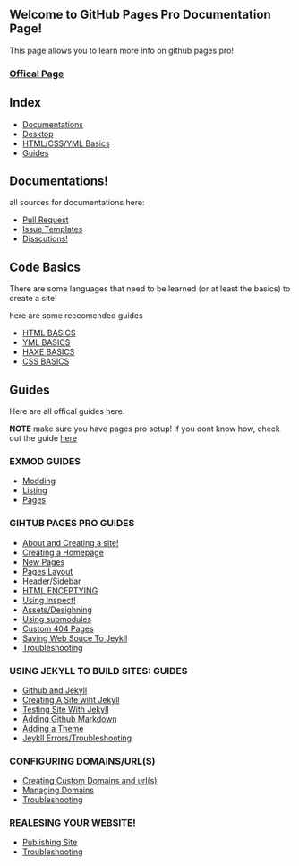 ## Welcome to GitHub Pages Pro Documentation Page!

This page allows you to learn more info on github pages pro!

### [Offical Page](https://kadedevteam.github.io/GithubPagesPro/)

## Index
- [Documentations](#documentations)
- [Desktop]()
- [HTML/CSS/YML Basics](#code-basics)
- [Guides](#guides)


## Documentations!
all sources for documentations here:
- [Pull Request](https://github.com/kadedevteam/Github-Pages-Pro/pulls)
- [Issue Templates](https://github.com/kadedevteam/Github-Pages-Pro/issues)
- [Disscutions!](https://github.com/kadedevteam/Github-Pages-Pro/discussions)

## Code Basics
There are some languages that need to be learned (or at least the basics) to create a site!

here are some reccomended guides

- [HTML BASICS](http://www.simplehtmlguide.com/basics.php#:~:text=%20HTML%20Basics%20%201%20Headings.%20Use%20headings,your%20holiday%20photos%20or%20other%20images...%20More%20)
- [YML BASICS](https://www.tutorialspoint.com/yaml/yaml_basics.htm)
- [HAXE BASICS](https://haxe.org/documentation/introduction/)
- [CSS BASICS](https://www.w3schools.com/Css/css_intro.asp)


## Guides
Here are all offical guides here:

**NOTE** make sure you have pages pro setup! if you dont know how, check out the guide [here](https://kadedevteam.github.io/GithubPagesPro/SettingUpPagesPro)

### EXMOD GUIDES
- [Modding](https://kadedevteam.github.io/Pages-ExMod/)
- [Listing](https://kadedevteam.github.io/Pages-ExMod/)
- [Pages](https://kadedevteam.github.io/Pages-ExMod/)

### GIHTUB PAGES PRO GUIDES
- [About and Creating a site!](https://kadedevteam.github.io/Pages-Guides/creating-site)
- [Creating a Homepage](https://kadedevteam.github.io/Pages-Guides/creating-homepage)
- [New Pages](https://kadedevteam.github.io/Pages-Guides/new-pages)
- [Pages Layout](https://kadedevteam.github.io/Pages-Guides/layout)
- [Header/Sidebar](https://kadedevteam.github.io/Pages-Guides/header)
- [HTML ENCEPTYING](https://kadedevteam.github.io/Pages-Guides/html)
- [Using Inspect!](https://kadedevteam.github.io/Pages-Guides/inspect)
- [Assets/Desighning](https://kadedevteam.github.io/Pages-Guides/assets)
- [Using submodules](https://kadedevteam.github.io/Pages-Guides/sub-modules)
- [Custom 404 Pages](https://kadedevteam.github.io/Pages-Guides/404-pages)
- [Saving Web Souce To Jeykll ](https://kadedevteam.github.io/Pages-Guides/saving-source)
- [Troubleshooting](https://kadedevteam.github.io/Pages-Guides/troubleshooting)

### USING JEKYLL TO BUILD SITES: GUIDES
- [Github and Jekyll](https://kadedevteam.github.io/Pages-Jeykll/github-and-jeykll)
- [Creating A Site wiht Jekyll](https://kadedevteam.github.io/Pages-Jeykll/creating-site-with-jeykll)
- [Testing Site With Jekyll](https://kadedevteam.github.io/Pages-Jeykll/testing-site)
- [Adding Github Markdown](https://kadedevteam.github.io/Pages-Jeykll/adding-gh-markdown)
- [Adding a Theme](https://kadedevteam.github.io/Pages-Jeykll/adding-a-theme)
- [Jeykll Errors/Troubleshooting](https://kadedevteam.github.io/Pages-Jeykll/errors-trouble)


### CONFIGURING DOMAINS/URL(S)
- [Creating Custom Domains and url(s)]({{site.url}}configguides/)
- [Managing Domains]({{site.url}}configguides/)
- [Troubleshooting]({{site.url}}configguides/)

### REALESING YOUR WEBSITE!
- [Publishing Site](https://kadedevteam.github.io/Documentations/realesingsite)
- [Troubleshooting](https://kadedevteam.github.io/Documentations/troubleshooting)
